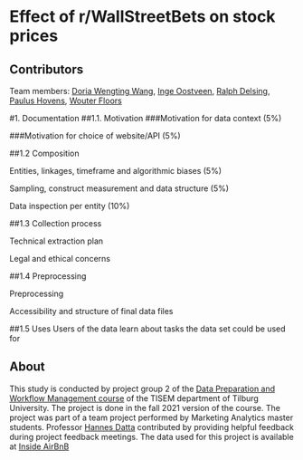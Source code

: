# Effect of r/WallStreetBets on stock prices

## Contributors
Team members: [Doria Wengting Wang](https://github.com/DoriaWW), [Inge Oostveen](https://github.com/IngeOostveen), [Ralph Delsing](https://github.com/RalphGit21), [Paulus Hovens](https://github.com/pphovens), [Wouter Floors](https://github.com/WouterFloors)

#1. Documentation
##1.1. Motivation
###Motivation for data context (5%)

###Motivation for choice of website/API (5%)


##1.2 Composition 

Entities, linkages, timeframe and algorithmic biases (5%)

Sampling, construct measurement and data structure (5%)

Data inspection per entity (10%)

##1.3 Collection process

Technical extraction plan 

Legal and ethical concerns 

##1.4 Preprocessing

Preprocessing

Accessibility and structure of final data files

##1.5 Uses
Users of the data learn about tasks the data set could be used for 

## About

This study is conducted by project group 2 of the [Data Preparation and Workflow Management course](https://github.com/hannesdatta/course-dprep) of the TISEM department of Tilburg University. 
The project is done in the fall 2021 version of the course. The project was part of a team project performed by Marketing Analytics master students. Professor [Hannes Datta](https://github.com/hannesdatta) contributed by providing helpful feedback during project feedback meetings.
The data used for this project is available at [Inside AirBnB](http://insideairbnb.com/get-the-data.html)
